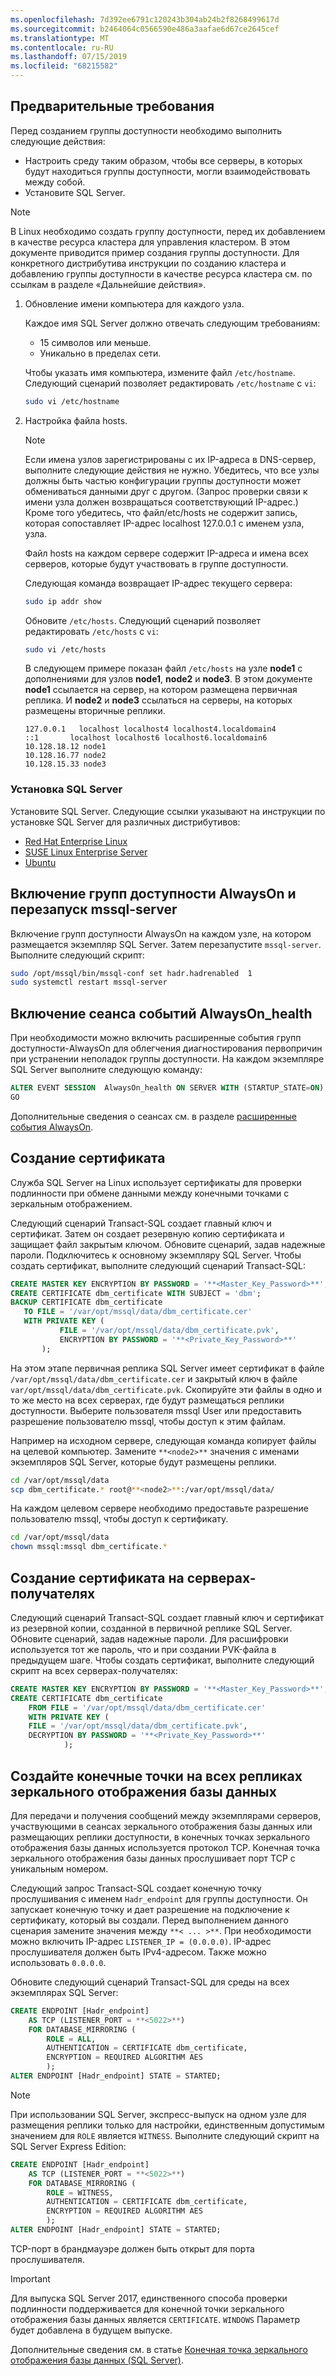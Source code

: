 ```yaml
---
ms.openlocfilehash: 7d392ee6791c120243b304ab24b2f8268499617d
ms.sourcegitcommit: b2464064c0566590e486a3aafae6d67ce2645cef
ms.translationtype: MT
ms.contentlocale: ru-RU
ms.lasthandoff: 07/15/2019
ms.locfileid: "68215582"
---
```

## <a name="prerequisites"></a>Предварительные требования

Перед созданием группы доступности необходимо выполнить следующие действия:

- Настроить среду таким образом, чтобы все серверы, в которых будут находиться группы доступности, могли взаимодействовать между собой.
- Установите SQL Server.

>[!NOTE]
>В Linux необходимо создать группу доступности, перед их добавлением в качестве ресурса кластера для управления кластером. В этом документе приводится пример создания группы доступности. Для конкретного дистрибутива инструкции по созданию кластера и добавлению группы доступности в качестве ресурса кластера см. по ссылкам в разделе «Дальнейшие действия».

1. Обновление имени компьютера для каждого узла.

   Каждое имя SQL Server должно отвечать следующим требованиям:
   
   - 15 символов или меньше.
   - Уникально в пределах сети.
   
   Чтобы указать имя компьютера, измените файл `/etc/hostname`. Следующий сценарий позволяет редактировать `/etc/hostname` с `vi`:

   ```bash
   sudo vi /etc/hostname
   ```

2. Настройка файла hosts.

    >[!NOTE]
    >Если имена узлов зарегистрированы с их IP-адреса в DNS-сервер, выполните следующие действия не нужно. Убедитесь, что все узлы должны быть частью конфигурации группы доступности может обмениваться данными друг с другом. (Запрос проверки связи к имени узла должен возвращаться соответствующий IP-адрес.) Кроме того убедитесь, что файл/etc/hosts не содержит запись, которая сопоставляет IP-адрес localhost 127.0.0.1 с именем узла, узла.
    >

   Файл hosts на каждом сервере содержит IP-адреса и имена всех серверов, которые будут участвовать в группе доступности. 

   Следующая команда возвращает IP-адрес текущего сервера:

   ```bash
   sudo ip addr show
   ```

   Обновите `/etc/hosts`. Следующий сценарий позволяет редактировать `/etc/hosts` с `vi`:

   ```bash
   sudo vi /etc/hosts
   ```

   В следующем примере показан файл `/etc/hosts` на узле **node1** с дополнениями для узлов **node1**, **node2** и **node3**. В этом документе **node1** ссылается на сервер, на котором размещена первичная реплика. И **node2** и **node3** ссылаться на серверы, на которых размещены вторичные реплики.

    ```
    127.0.0.1   localhost localhost4 localhost4.localdomain4
    ::1       localhost localhost6 localhost6.localdomain6
    10.128.18.12 node1
    10.128.16.77 node2
    10.128.15.33 node3
    ```

### <a name="install-sql-server"></a>Установка SQL Server

Установите SQL Server. Следующие ссылки указывают на инструкции по установке SQL Server для различных дистрибутивов: 

- [Red Hat Enterprise Linux](../linux/quickstart-install-connect-red-hat.md)
- [SUSE Linux Enterprise Server](../linux/quickstart-install-connect-suse.md)
- [Ubuntu](../linux/quickstart-install-connect-ubuntu.md)

## <a name="enable-alwayson-availability-groups-and-restart-mssql-server"></a>Включение групп доступности AlwaysOn и перезапуск mssql-server

Включение групп доступности AlwaysOn на каждом узле, на котором размещается экземпляр SQL Server. Затем перезапустите `mssql-server`. Выполните следующий скрипт:

```bash
sudo /opt/mssql/bin/mssql-conf set hadr.hadrenabled  1
sudo systemctl restart mssql-server
```

##  <a name="enable-an-alwaysonhealth-event-session"></a>Включение сеанса событий AlwaysOn_health 

При необходимости можно включить расширенные события групп доступности-AlwaysOn для облегчения диагностирования первопричин при устранении неполадок группы доступности. На каждом экземпляре SQL Server выполните следующую команду: 

```SQL
ALTER EVENT SESSION  AlwaysOn_health ON SERVER WITH (STARTUP_STATE=ON);
GO
```

Дополнительные сведения о сеансах см. в разделе [расширенные события AlwaysOn](https://msdn.microsoft.com/library/dn135324.aspx).

## <a name="create-a-certificate"></a>Создание сертификата

Служба SQL Server на Linux использует сертификаты для проверки подлинности при обмене данными между конечными точками с зеркальным отображением. 

Следующий сценарий Transact-SQL создает главный ключ и сертификат. Затем он создает резервную копию сертификата и защищает файл закрытым ключом. Обновите сценарий, задав надежные пароли. Подключитесь к основному экземпляру SQL Server. Чтобы создать сертификат, выполните следующий сценарий Transact-SQL:

```SQL
CREATE MASTER KEY ENCRYPTION BY PASSWORD = '**<Master_Key_Password>**';
CREATE CERTIFICATE dbm_certificate WITH SUBJECT = 'dbm';
BACKUP CERTIFICATE dbm_certificate
   TO FILE = '/var/opt/mssql/data/dbm_certificate.cer'
   WITH PRIVATE KEY (
           FILE = '/var/opt/mssql/data/dbm_certificate.pvk',
           ENCRYPTION BY PASSWORD = '**<Private_Key_Password>**'
       );
```

На этом этапе первичная реплика SQL Server имеет сертификат в файле `/var/opt/mssql/data/dbm_certificate.cer` и закрытый ключ в файле `var/opt/mssql/data/dbm_certificate.pvk`. Скопируйте эти файлы в одно и то же место на всех серверах, где будут размещаться реплики доступности. Выберите пользователя mssql User или предоставить разрешение пользователю mssql, чтобы доступ к этим файлам. 

Например на исходном сервере, следующая команда копирует файлы на целевой компьютер. Замените `**<node2>**` значения с именами экземпляров SQL Server, которые будут размещены реплики. 

```bash
cd /var/opt/mssql/data
scp dbm_certificate.* root@**<node2>**:/var/opt/mssql/data/
```

На каждом целевом сервере необходимо предоставьте разрешение пользователю mssql, чтобы доступ к сертификату.

```bash
cd /var/opt/mssql/data
chown mssql:mssql dbm_certificate.*
```

## <a name="create-the-certificate-on-secondary-servers"></a>Создание сертификата на серверах-получателях

Следующий сценарий Transact-SQL создает главный ключ и сертификат из резервной копии, созданной в первичной реплике SQL Server. Обновите сценарий, задав надежные пароли. Для расшифровки используется тот же пароль, что и при создании PVK-файла в предыдущем шаге. Чтобы создать сертификат, выполните следующий скрипт на всех серверах-получателях:

```SQL
CREATE MASTER KEY ENCRYPTION BY PASSWORD = '**<Master_Key_Password>**';
CREATE CERTIFICATE dbm_certificate
    FROM FILE = '/var/opt/mssql/data/dbm_certificate.cer'
    WITH PRIVATE KEY (
    FILE = '/var/opt/mssql/data/dbm_certificate.pvk',
    DECRYPTION BY PASSWORD = '**<Private_Key_Password>**'
            );
```

## <a name="create-the-database-mirroring-endpoints-on-all-replicas"></a>Создайте конечные точки на всех репликах зеркального отображения базы данных

Для передачи и получения сообщений между экземплярами серверов, участвующими в сеансах зеркального отображения базы данных или размещающих реплики доступности, в конечных точках зеркального отображения базы данных используется протокол TCP. Конечная точка зеркального отображения базы данных прослушивает порт TCP с уникальным номером. 

Следующий запрос Transact-SQL создает конечную точку прослушивания с именем `Hadr_endpoint` для группы доступности. Он запускает конечную точку и дает разрешение на подключение к сертификату, который вы создали. Перед выполнением данного сценария замените значения между `**< ... >**`. При необходимости можно включить IP-адрес `LISTENER_IP = (0.0.0.0)`. IP-адрес прослушивателя должен быть IPv4-адресом. Также можно использовать `0.0.0.0`. 

Обновите следующий сценарий Transact-SQL для среды на всех экземплярах SQL Server: 

```SQL
CREATE ENDPOINT [Hadr_endpoint]
    AS TCP (LISTENER_PORT = **<5022>**)
    FOR DATABASE_MIRRORING (
        ROLE = ALL,
        AUTHENTICATION = CERTIFICATE dbm_certificate,
        ENCRYPTION = REQUIRED ALGORITHM AES
        );
ALTER ENDPOINT [Hadr_endpoint] STATE = STARTED;
```

>[!NOTE]
>При использовании SQL Server, экспресс-выпуск на одном узле для размещения реплики только для настройки, единственным допустимым значением для `ROLE` является `WITNESS`. Выполните следующий скрипт на SQL Server Express Edition:

```SQL
CREATE ENDPOINT [Hadr_endpoint]
    AS TCP (LISTENER_PORT = **<5022>**)
    FOR DATABASE_MIRRORING (
        ROLE = WITNESS,
        AUTHENTICATION = CERTIFICATE dbm_certificate,
        ENCRYPTION = REQUIRED ALGORITHM AES
        );
ALTER ENDPOINT [Hadr_endpoint] STATE = STARTED;
```

TCP-порт в брандмауэре должен быть открыт для порта прослушивателя.



>[!IMPORTANT]
>Для выпуска SQL Server 2017, единственного способа проверки подлинности поддерживается для конечной точки зеркального отображения базы данных является `CERTIFICATE`. `WINDOWS` Параметр будет добавлена в будущем выпуске.

Дополнительные сведения см. в статье [Конечная точка зеркального отображения базы данных (SQL Server)](https://msdn.microsoft.com/library/ms179511.aspx).


